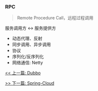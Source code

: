 ### RPC

> Remote Procedure Call，远程过程调用

服务调用方 &lt;-&gt; 服务提供方

* 动态代理、反射
* 同步调用、异步调用
* 协议
* 序列化/反序列化
* 网络通信: Netty


[<< 上一篇: Dubbo](10-分布式/Dubbo.md)

[>> 下一篇: Spring-Cloud](10-分布式/Spring-Cloud.md)
